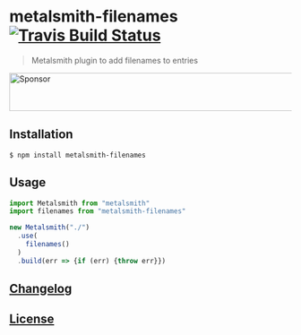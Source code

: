 # metalsmith-filenames [![Travis Build Status](https://travis-ci.org/MoOx/metalsmith-filenames.svg)](https://travis-ci.org/MoOx/metalsmith-filenames)

> Metalsmith plugin to add filenames to entries

<a target='_blank' rel='nofollow' href='https://app.codesponsor.io/link/6RNUx3a3Vj2k5iApeppsc9L9/MoOx/metalsmith-filenames'>
  <img alt='Sponsor' width='888' height='68' src='https://app.codesponsor.io/embed/6RNUx3a3Vj2k5iApeppsc9L9/MoOx/metalsmith-filenames.svg' />
</a>

## Installation

```console
$ npm install metalsmith-filenames
```

## Usage

```js
import Metalsmith from "metalsmith"
import filenames from "metalsmith-filenames"

new Metalsmith("./")
  .use(
    filenames()
  )
  .build(err => {if (err) {throw err}})
```

## [Changelog](CHANGELOG.md)

## [License](LICENSE)
